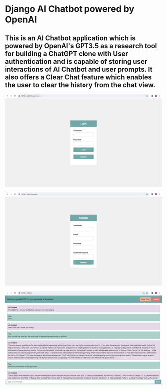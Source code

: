 # Django AI Chatbot powered by OpenAI

## This is an AI Chatbot application which is powered by OpenAI's GPT3.5 as a research tool for building a ChatGPT clone with User authentication and is capable of storing user interactions of AI Chatbot and user prompts. It also offers a Clear Chat feature which enables the user to clear the history from the chat view.

![Example Image](images/photo1_aiapp.png)

![Example Image](images/photo2_aiapp.png)

![Example Image](images/photo3_aiapp.png)
